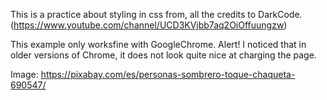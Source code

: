 This is a practice about styling in css from, all the credits to DarkCode. (https://www.youtube.com/channel/UCD3KVjbb7aq2OiOffuungzw)

This example only worksfine with GoogleChrome.
Alert! I noticed that in older versions of Chrome, it does not look quite nice at charging the page.

Image: https://pixabay.com/es/personas-sombrero-toque-chaqueta-690547/
